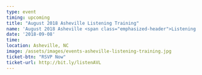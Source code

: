 ```yaml
---
type: event
timing: upcoming
title: "August 2018 Asheville Listening Training"
name: 'August 2018 Asheville <span class="emphasized-header">Listening Training</span>'
date: '2018-09-08'
time: 
location: Asheville, NC
image: /assets/images/events-asheville-listening-training.jpg
ticket-btn: "RSVP Now"
ticket-url: http://bit.ly/listenAVL
---
```


